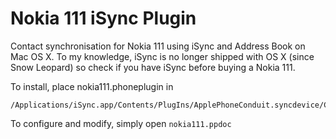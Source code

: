 Nokia 111 iSync Plugin
======================

Contact synchronisation for Nokia 111 using iSync and Address Book on Mac OS X. To my knowledge,
iSync is no longer shipped with OS X (since Snow Leopard) so check if you have iSync before buying
a Nokia 111.

To install, place nokia111.phoneplugin in

```
/Applications/iSync.app/Contents/PlugIns/ApplePhoneConduit.syncdevice/Contents/PlugIns
```

To configure and modify, simply open `nokia111.ppdoc`


